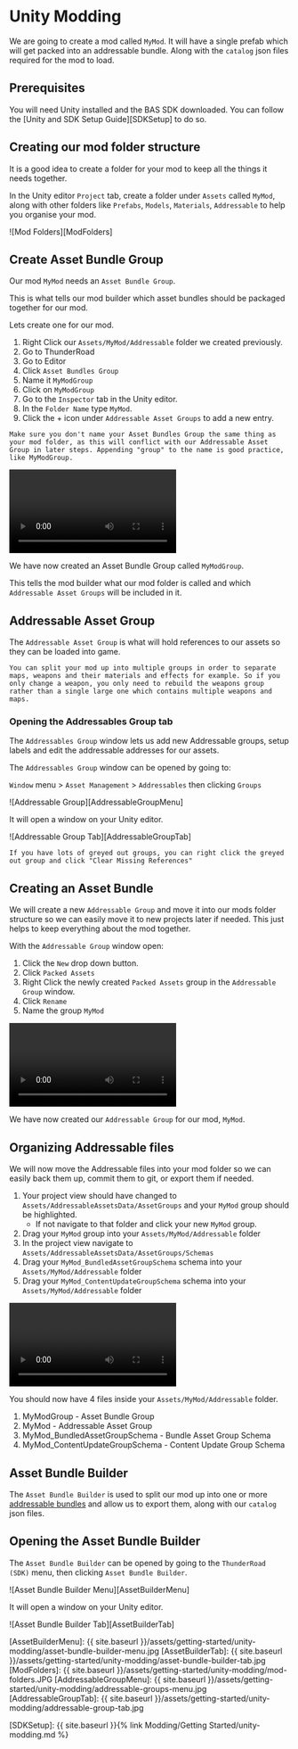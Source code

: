 # Unity Modding

We are going to create a mod called `MyMod`. It will have a single prefab which will get packed into an addressable bundle. Along with the `catalog` json files required for the mod to load.

## Prerequisites

You will need Unity installed and the BAS SDK downloaded. You can follow the [Unity and SDK Setup Guide][SDKSetup] to do so.

## Creating our mod folder structure

It is a good idea to create a folder for your mod to keep all the things it needs together.

In the Unity editor `Project` tab, create a folder under `Assets` called `MyMod`, along with other folders like `Prefabs`, `Models`, `Materials`, `Addressable` to help you organise your mod.


![Mod Folders][ModFolders]

## Create Asset Bundle Group

Our mod `MyMod` needs an `Asset Bundle Group`.

This is what tells our mod builder which asset bundles should be packaged together for our mod.

Lets create one for our mod.

1. Right Click our `Assets/MyMod/Addressable` folder we created previously.
2. Go to ThunderRoad
3. Go to Editor
4. Click `Asset Bundles Group`
5. Name it `MyModGroup`
6. Click on `MyModGroup`
7. Go to the `Inspector` tab in the Unity editor.
8. In the `Folder Name` type `MyMod`.
9. Click the + icon under `Addressable Asset Groups` to add a new entry.

```warning
Make sure you don't name your Asset Bundles Group the same thing as your mod folder, as this will conflict with our Addressable Asset Group in later steps. Appending "group" to the name is good practice, like MyModGroup.
```

<video autoplay="autoplay" loop="loop">
  <source src="{{ site.baseurl }}/assets/getting-started/unity-modding/asset-bundle-group.mp4" type="video/mp4">
</video>


We have now created an Asset Bundle Group called `MyModGroup`.

This tells the mod builder what our mod folder is called and which `Addressable Asset Groups` will be included in it.


## Addressable Asset Group

The `Addressable Asset Group` is what will hold references to our assets so they can be loaded into game. 

```tip
You can split your mod up into multiple groups in order to separate maps, weapons and their materials and effects for example. So if you only change a weapon, you only need to rebuild the weapons group rather than a single large one which contains multiple weapons and maps.
```

### Opening the Addressables Group tab

The `Addressables Group` window lets us add new Addressable groups, setup labels and edit the addressable addresses for our assets.

The `Addressables Group` window can be opened by going to:

`Window` menu > `Asset Management` > `Addressables` then clicking `Groups`

![Addressable Group][AddressableGroupMenu]

It will open a window on your Unity editor.

![Addressable Group Tab][AddressableGroupTab]

```tip
If you have lots of greyed out groups, you can right click the greyed out group and click "Clear Missing References" 
```


## Creating an Asset Bundle

 We will create a new `Addressable Group` and move it into our mods folder structure so we can easily move it to new projects later if needed. This just helps to keep everything about the mod together.

With the `Addressable Group` window open:

1. Click the `New` drop down button.
2. Click `Packed Assets`
3. Right Click the newly created `Packed Assets` group in the `Addressable Group` window.
4. Click `Rename`
5. Name the group `MyMod`

<video autoplay="autoplay" loop="loop">
  <source src="{{ site.baseurl }}/assets/getting-started/unity-modding/create-addressable-group.mp4" type="video/mp4">
</video>


We have now created our `Addressable Group` for our mod, `MyMod`.

## Organizing Addressable files

We will now move the Addressable files into your mod folder so we can easily back them up, commit them to git, or export them if needed.


1. Your project view should have changed to `Assets/AddressableAssetsData/AssetGroups` and your `MyMod` group should be highlighted.
    - If not navigate to that folder and click your new `MyMod` group.
2. Drag your `MyMod` group into your `Assets/MyMod/Addressable` folder
3. In the project view navigate to `Assets/AddressableAssetsData/AssetGroups/Schemas`
4. Drag your `MyMod_BundledAssetGroupSchema` schema into your `Assets/MyMod/Addressable` folder
5. Drag your `MyMod_ContentUpdateGroupSchema` schema into your `Assets/MyMod/Addressable` folder

<video autoplay="autoplay" loop="loop">
  <source src="{{ site.baseurl }}/assets/getting-started/unity-modding/organize-addressable-group.mp4" type="video/mp4">
</video>


You should now have 4 files inside your `Assets/MyMod/Addressable` folder.

1. MyModGroup - Asset Bundle Group
2. MyMod - Addressable Asset Group
3. MyMod_BundledAssetGroupSchema - Bundle Asset Group Schema
4. MyMod_ContentUpdateGroupSchema - Content Update Group Schema













## Asset Bundle Builder

The `Asset Bundle Builder` is used to split our mod up into one or more [addressable bundles](https://docs.unity3d.com/Packages/com.unity.addressables@0.8/manual/index.html) and allow us to export them, along with our `catalog` json files.


## Opening the Asset Bundle Builder

The `Asset Bundle Builder` can be opened by going to the `ThunderRoad (SDK)` menu, then clicking `Asset Bundle Builder`. 

![Asset Bundle Builder Menu][AssetBuilderMenu]

It will open a window on your Unity editor.

![Asset Bundle Builder Tab][AssetBuilderTab]







[AssetBuilderMenu]:    {{ site.baseurl }}/assets/getting-started/unity-modding/asset-bundle-builder-menu.jpg
[AssetBuilderTab]:    {{ site.baseurl }}/assets/getting-started/unity-modding/asset-bundle-builder-tab.jpg
[ModFolders]:    {{ site.baseurl }}/assets/getting-started/unity-modding/mod-folders.JPG
[AddressableGroupMenu]:    {{ site.baseurl }}/assets/getting-started/unity-modding/addressable-groups-menu.jpg
[AddressableGroupTab]:    {{ site.baseurl }}/assets/getting-started/unity-modding/addressable-group-tab.jpg

[SDKSetup]:    {{ site.baseurl }}{% link Modding/Getting Started/unity-modding.md %}